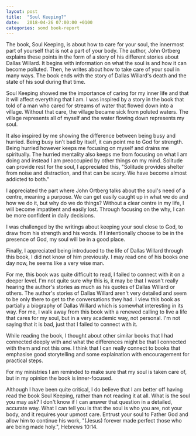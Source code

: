 ```yaml
---
layout: post
title:  "Soul Keeping?"
date:   2018-04-26 07:00:00 +0100
categories: somd book-report
---
```

The book, Soul Keeping, is about how to care for your soul, the innermost part of yourself that is not a part of your body. The author, John Ortberg explains these points in the form of a story of his different stories about Dallas Willard. It begins with information on what the soul is and how it can become polluted. Then, he writes about how to take care of your soul in many ways. The book ends with the story of Dallas Willard's death and the state of his soul during that time.

Soul Keeping showed me the importance of caring for my inner life and that it will affect everything that I am. I was inspired by a story in the book that told of a man who cared for streams of water that flowed down into a village. Without that care, the village became sick from poluted waters. The village represents all of myself and the water flowing down represents my soul.

It also inspired by me showing the difference between being busy and hurried. Being busy isn't bad by itself, it can point me to God for strength. Being hurried however keeps me focusing on myself and drains me spiritually. The hurried mentality also keeps me from focusing on what I am doing and instead I am preoccupied by other things on my mind. Solitude can provide rest for the soul, I appreciated this, "Solitude provides shelter from noise and distraction, and that can be scary. We have become almost addicted to both."

I appreciated the part where John Ortberg talks about the soul's need of a centre, meaning a purpose. We can get easily caught up in what we do and how we do it, but why do we do things? Without a clear centre in my life, I will become impatitent and easily lost. Through focusing on the why, I can be more confident in daily decisions.

I was challenged by the writings about keeping your soul close to God, to draw from his strength and his words. If I intentionally choose to be in the presence of God, my soul will be in a good place.

Finally, I appreciated being introduced to the life of Dallas Willard through this book, I did not know of him previously. I may read one of his books one day now, he seems like a very wise man.

For me, this book was quite difficult to read, I failed to connect with it on a deeper level. I'm not quite sure why this is, it may be that I wasn't really hearing the author's stories as much as his quotes of Dallas Willard or others. The author's stories of Dallas Willard aren't very detailed and seem to be only there to get to the conversations they had. I view this book as partially a biography of Dallas Willard which is somewhat interesting in its way. For me, I walk away from this book with a renewed calling to live a life that cares for my soul, but in a very academic way, not personal. I'm not saying that it is bad, just that I failed to connect with it.

While reading the book, I thought about other similar books that I had connected deeply with and what the differences might be that I connected with them and not this one. I think that I can really connect to books that emphasise good storytelling and some explaination with encouragement for practical steps.

For my ministries I am reminded to make sure that my soul is taken care of, but in my opinion the book is inner-focused.

Although I have been quite critical, I do believe that I am better off having read the book Soul Keeping, rather than not reading it at all. What is the soul you may ask? I don't know if I can answer that question in a detailed, accurate way. What I can tell you is that the soul is who you are, not your body, and it requires your upmost care. Entrust your soul to Father God and allow him to continue his work, "(Jesus) forever made perfect those who are being made holy.", Hebrews 10:14.
